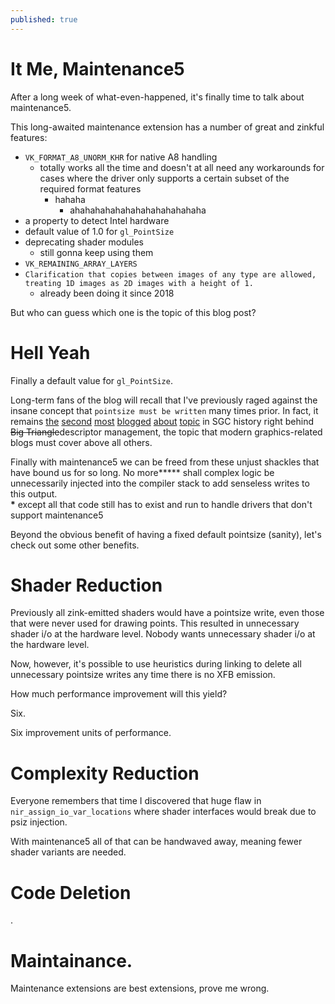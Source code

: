 ```yaml
---
published: true
---
```

# It Me, Maintenance5

After a long week of what-even-happened, it's finally time to talk about maintenance5.

This long-awaited maintenance extension has a number of great and zinkful features:
* `VK_FORMAT_A8_UNORM_KHR` for native A8 handling
  - totally works all the time and doesn't at all need any workarounds for cases where the driver only supports a certain subset of the required format features
    - hahaha
      - ahahahahahahahahahahahahaha
* a property to detect Intel hardware
* default value of 1.0 for `gl_PointSize`
* deprecating shader modules
  - still gonna keep using them
* `VK_REMAINING_ARRAY_LAYERS`
* `Clarification that copies between images of any type are allowed, treating 1D images as 2D images with a height of 1.`
  - already been doing it since 2018

But who can guess which one is the topic of this blog post?

# Hell Yeah
Finally a default value for `gl_PointSize`.

Long-term fans of the blog will recall that I've previously raged against the insane concept that `pointsize must be written` many times prior. In fact, it remains [the]({{site.url}}/but-it-was-not-over) [second]({{site.url}}/the-saga-continues) [most]({{site.url}}/Slots) [blogged]({{site.url}}/debugging) [about]({{site.url}}/wew) [topic]({{site.url}}/here-we-go) in SGC history right behind ~~Big Triangle~~descriptor management, the topic that modern graphics-related blogs must cover above all others.

Finally with maintenance5 we can be freed from these unjust shackles that have bound us for so long. No more**\*** shall complex logic be unnecessarily injected into the compiler stack to add senseless writes to this output.\
**\*** except all that code still has to exist and run to handle drivers that don't support maintenance5

Beyond the obvious benefit of having a fixed default pointsize (sanity), let's check out some other benefits.

# Shader Reduction
Previously all zink-emitted shaders would have a pointsize write, even those that were never used for drawing points. This resulted in unnecessary shader i/o at the hardware level. Nobody wants unnecessary shader i/o at the hardware level.

Now, however, it's possible to use heuristics during linking to delete all unnecessary pointsize writes any time there is no XFB emission.

How much performance improvement will this yield?

Six.

Six improvement units of performance.

# Complexity Reduction
Everyone remembers that time I discovered that huge flaw in `nir_assign_io_var_locations` where shader interfaces would break due to psiz injection.

With maintenance5 all of that can be handwaved away, meaning fewer shader variants are needed.

# Code Deletion
.

# Maintainance.
Maintenance extensions are best extensions, prove me wrong.
